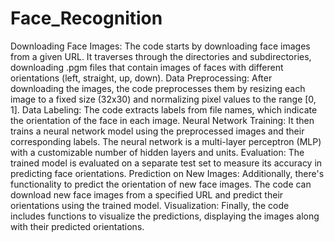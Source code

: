 # Face_Recognition
Downloading Face Images: The code starts by downloading face images from a given URL. It traverses through the directories and subdirectories, downloading .pgm files that contain images of faces with different orientations (left, straight, up, down).
Data Preprocessing: After downloading the images, the code preprocesses them by resizing each image to a fixed size (32x30) and normalizing pixel values to the range [0, 1].
Data Labeling: The code extracts labels from file names, which indicate the orientation of the face in each image.
Neural Network Training: It then trains a neural network model using the preprocessed images and their corresponding labels. The neural network is a multi-layer perceptron (MLP) with a customizable number of hidden layers and units.
Evaluation: The trained model is evaluated on a separate test set to measure its accuracy in predicting face orientations.
Prediction on New Images: Additionally, there's functionality to predict the orientation of new face images. The code can download new face images from a specified URL and predict their orientations using the trained model.
Visualization: Finally, the code includes functions to visualize the predictions, displaying the images along with their predicted orientations.
